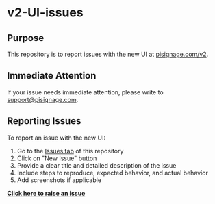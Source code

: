 # v2-UI-issues

## Purpose

This repository is to report issues with the new UI at [pisignage.com/v2](https://pisignage.com/v2).

## Immediate Attention

If your issue needs immediate attention, please write to [support@pisignage.com](mailto:support@pisignage.com).

## Reporting Issues

To report an issue with the new UI:

1. Go to the [Issues tab](https://github.com/colloqiteam/v2-UI-issues/issues) of this repository
2. Click on "New Issue" button
3. Provide a clear title and detailed description of the issue
4. Include steps to reproduce, expected behavior, and actual behavior
5. Add screenshots if applicable

[**Click here to raise an issue**](https://github.com/colloqiteam/v2-UI-issues/issues/new)
